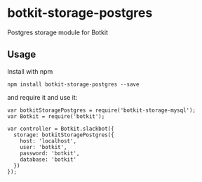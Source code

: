 # botkit-storage-postgres

Postgres storage module for Botkit

## Usage

Install with npm

```
npm install botkit-storage-postgres --save
```

and require it and use it:

```
var botkitStoragePostgres = require('botkit-storage-mysql');
var Botkit = require('botkit');

var controller = Botkit.slackbot({
  storage: botkitStoragePostgres({
    host: 'localhost',
    user: 'botkit',
    password: 'botkit',
    database: 'botkit'
  })
});
```